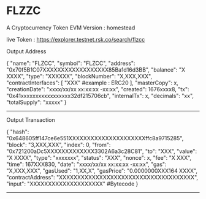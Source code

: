 # FLZZC
A Cryptocurrency Token
EVM Version : homestead

live Token : https://explorer.testnet.rsk.co/search/flzcc

Output Address


{
    "name": "FLZCC",
    "symbol": "FLZCC",
    "address": "0x70f5B1C07XXXXXXXXXXXXXXXXXX85Ba1d16d3BB",
    "balance": "X XXXX",
    "type": "XXXXXX",
    "blockNumber": "X,XXX,XXX",
    "contractInterfaces": [
        "XXX" #example : ERC20
    ],
    "masterCopy": x,
    "creationDate": "xxxx/xx/xx xx:xx:xx -xx:xx",
    "created": 1676xxxx8,
    "tx": "0x41xxxxxxxxxxxxxxxxx32df215706cb",
    "internalTx": x,
    "decimals": "xx",
    "totalSupply": "xxxxx"
}


------------------------------------------------------------------------------------------------

Output Transaction


{
    "hash": "0x648605ff147ce6e551XXXXXXXXXXXXXXXXXXXXXffc8a9715285",
    "block": "3,XXX,XXX",
    "index": 0,
    "from": "0x721200aDc5XXXXXXXXXXXXX3302A6a3c28C81",
    "to": "XXX",
    "value": "X XXXX",
    "type": "xxxxxxx",
    "status": "XXX",
    "nonce": x,
    "fee": "X XXX",
    "time": 167XXX830,
    "date": "xxxx/xx/xx xx:xx:xx -xx:xx",
    "gas": "X,XXX,XXX",
    "gasUsed": "1,XX,X",
    "gasPrice": "0.0000000XXX164 XXXX",
    "contractAddress": "XXXXXXXXXXXXXXXXXXXXXXXXXXXXXXXXXXXXX",
    "input": "XXXXXXXXXXXXXXXXXXXX"     #Bytecode
}




-----------------------------------------------------------------------------------------------
